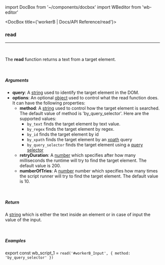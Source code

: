 import DocBox from '~/components/docbox'
import WBeditor from 'wb-editor'

<DocBox title={'workerB | Docs/API Reference/read'}>

### **read**
<hr/>
<br/>

The **read** function returns a text from a target element.

<br/>

##### Arguments

-   **query**: A [string](https://developer.mozilla.org/docs/Web/JavaScript/Reference/Global_Objects/String) used to identify the target element in the DOM.
-   **options**: An optional [object](https://developer.mozilla.org/docs/Web/JavaScript/Reference/Global_Objects/Object) used to control what the read function does. It can have the following properties:
    -   **method**: A [string](https://developer.mozilla.org/docs/Web/JavaScript/Reference/Global_Objects/String) used to control how the target element is searched. The default value of method is 'by_query_selector'. Here are the supported values: 
        -   `by_text` finds the target element by text value.
        -   `by_regex` finds the target element by regex.
        -   `by_id` finds the target element by id
        -   `by_xpath` finds the target element by an [xpath](https://developer.mozilla.org/en-US/docs/Web/XPath) query
        -   `by_query_selector` finds the target element using a [query selector](https://developer.mozilla.org/en-US/docs/Web/API/Document/querySelector)
    -   **retryDuration**: A [number](https://developer.mozilla.org/docs/Web/JavaScript/Reference/Global_Objects/Number) which specifies after how many milliseconds the runtime will try to find the target element. The default value is 200. 
    -   **numberOfTries**: A [number](https://developer.mozilla.org/docs/Web/JavaScript/Reference/Global_Objects/Number) number which specifies how many times the script runner will try to find the target element. The default value is 10.

<br/>

##### Return

A [string](https://developer.mozilla.org/docs/Web/JavaScript/Reference/Global_Objects/String) which is either the text inside an element or in case of input the value of the input.

<br/>

##### Examples

export const wb_script_1 = `read('#workerB_Input', {
    method: 'by_query_selector'
})`

<WBeditor
    code = {wb_script_1}
    readOnly = {true}
    showShareIcon={false}
    showRunButton={false}
/>

</DocBox>
